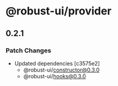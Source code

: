 # @robust-ui/provider

## 0.2.1

### Patch Changes

- Updated dependencies [c3575e2]
  - @robust-ui/constructor@0.3.0
  - @robust-ui/hooks@0.3.0
